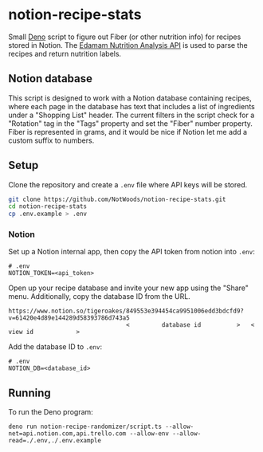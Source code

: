 # notion-recipe-stats

Small [Deno](https://deno.land/) script to figure out Fiber (or other nutrition info) for recipes stored in Notion. The [Edamam Nutrition Analysis API](https://developer.edamam.com/edamam-nutrition-api-demo) is used to parse the recipes and return nutrition labels.

## Notion database

This script is designed to work with a Notion database containing recipes, where each page in the database has text that includes a list of ingredients under a "Shopping List" header. The current filters in the script check for a "Rotation" tag in the "Tags" property and set the "Fiber" number property. Fiber is represented in grams, and it would be nice if Notion let me add a custom suffix to numbers.

## Setup

Clone the repository and create a `.env` file where API keys will be stored.

```sh
git clone https://github.com/NotWoods/notion-recipe-stats.git
cd notion-recipe-stats
cp .env.example > .env
```

### Notion

Set up a Notion internal app, then copy the API token from notion into `.env`:

```shell
# .env
NOTION_TOKEN=<api_token>
```

Open up your recipe database and invite your new app using the "Share" menu. Additionally, copy the database ID from the URL.

```
https://www.notion.so/tigeroakes/849553e394454ca9951006edd3bdcfd9?v=61420e4d89e144289d58393786d743a5
                                 <         database id          >   <           view id            >
```

Add the database ID to `.env`:

```shell
# .env
NOTION_DB=<database_id>
```

## Running

To run the Deno program:

```shell
deno run notion-recipe-randomizer/script.ts --allow-net=api.notion.com,api.trello.com --allow-env --allow-read=./.env,./.env.example
```
